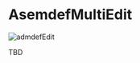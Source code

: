 # AsemdefMultiEdit

![admdefEdit](https://user-images.githubusercontent.com/15327448/78795934-965cd680-79f0-11ea-9a05-582de691ee03.gif)

TBD
